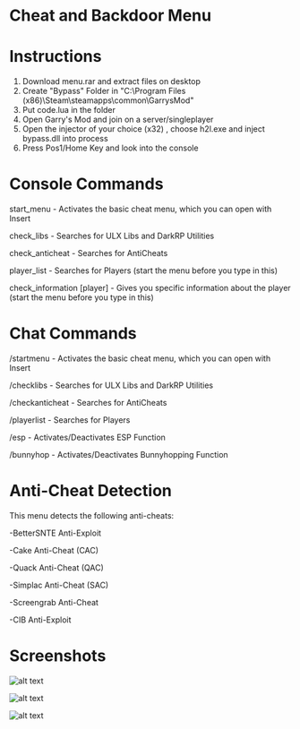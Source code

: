 # Cheat and Backdoor Menu

# Instructions

1. Download menu.rar and extract files on desktop
2. Create "Bypass" Folder in "C:\Program Files (x86)\Steam\steamapps\common\GarrysMod"
3. Put code.lua in the folder
4. Open Garry's Mod and join on a server/singleplayer
5. Open the injector of your choice (x32) , choose h2l.exe and inject bypass.dll into process
6. Press Pos1/Home Key and look into the console

# Console Commands

start_menu - Activates the basic cheat menu, which you can open with Insert

check_libs - Searches for ULX Libs and DarkRP Utilities

check_anticheat - Searches for AntiCheats

player_list - Searches for Players (start the menu before you type in this)

check_information [player] - Gives you specific information about the player (start the menu before you type in this)

# Chat Commands

/startmenu - Activates the basic cheat menu, which you can open with Insert

/checklibs - Searches for ULX Libs and DarkRP Utilities

/checkanticheat - Searches for AntiCheats

/playerlist - Searches for Players

/esp - Activates/Deactivates ESP Function

/bunnyhop - Activates/Deactivates Bunnyhopping Function

# Anti-Cheat Detection

This menu detects the following anti-cheats:

-BetterSNTE Anti-Exploit

-Cake Anti-Cheat (CAC)

-Quack Anti-Cheat (QAC)

-Simplac Anti-Cheat (SAC)

-Screengrab Anti-Cheat

-CIB Anti-Exploit

# Screenshots

![alt text](https://i.imgur.com/34w8Kqb.png)

![alt text](https://i.imgur.com/iAzLp0Z.png)

![alt text](https://i.imgur.com/UxjhGOF.png)

